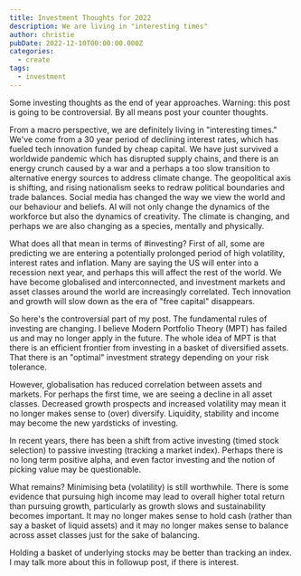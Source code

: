 ```yaml
---
title: Investment Thoughts for 2022
description: We are living in "interesting times"
author: christie
pubDate: 2022-12-10T00:00:00.000Z
categories:
  - create
tags:
  - investment
---
```


Some investing thoughts as the end of year approaches. Warning: this post is going to be controversial. By all means post your counter thoughts.

From a macro perspective, we are definitely living in "interesting times." We've come from a 30 year period of declining interest rates, which has fueled tech innovation funded by cheap capital. We have just survived a worldwide pandemic which has disrupted supply chains, and there is an energy crunch caused by a war and a perhaps a too slow transition to alternative energy sources to address climate change. The geopolitical axis is shifting, and rising nationalism seeks to redraw political boundaries and trade balances. Social media has changed the way we view the world and our behaviour and beliefs. AI will not only change the dynamics of the workforce but also the dynamics of creativity. The climate is changing, and perhaps we are also changing as a species, mentally and physically.

What does all that mean in terms of #investing? First of all, some are predicting we are entering a potentially prolonged period of high volatility, interest rates and inflation. Many are saying the US will enter into a recession next year, and perhaps this will affect the rest of the world. We have become globalised and interconnected, and investment markets and asset classes around the world are increasingly correlated. Tech innovation and growth will slow down as the era of "free capital" disappears.

So here's the controversial part of my post. The fundamental rules of investing are changing. I believe Modern Portfolio Theory (MPT) has failed us and may no longer apply in the future. The whole idea of MPT is that there is an efficient frontier from investing in a basket of diversified assets. That there is an "optimal" investment strategy depending on your risk tolerance.

However, globalisation has reduced correlation between assets and markets. For perhaps the first time, we are seeing a decline in all asset classes. Decreased growth prospects and increased volatility may mean it no longer makes sense to (over) diversify. Liquidity, stability and income may become the new yardsticks of investing.

In recent years, there has been a shift from active investing (timed stock selection) to passive investing (tracking a market index). Perhaps there is no long term positive alpha, and even factor investing and the notion of picking value may be questionable.

What remains? Minimising beta (volatility) is still worthwhile. There is some evidence that pursuing high income may lead to overall higher total return than pursuing growth, particularly as growth slows and sustainability becomes important. It may no longer makes sense to hold cash (rather than say a basket of liquid assets) and it may no longer makes sense to balance across asset classes just for the sake of balancing.

Holding a basket of underlying stocks may be better than tracking an index. I may talk more about this in followup post, if there is interest.
